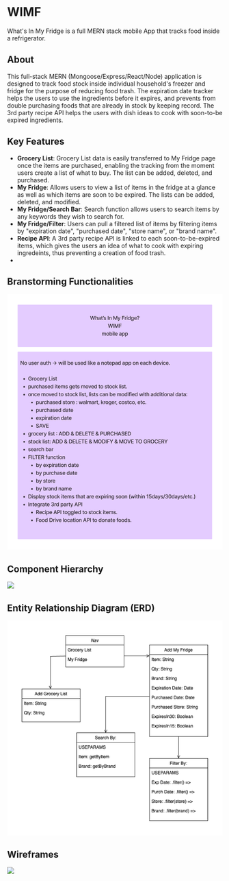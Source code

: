 # WIMF
What's In My Fridge is a full MERN stack mobile App that tracks food inside a refrigerator.

<h2>About</h2>
This full-stack MERN (Mongoose/Express/React/Node) application is designed to track food stock inside individual household's freezer and fridge for the purpose of reducing food trash. The expiration date tracker helps the users to use the ingredients before it expires, and prevents from double purchasing foods that are already in stock by keeping record. The 3rd party recipe API helps the users with dish ideas to cook with soon-to-be expired ingredients.

<h2>Key Features</h2>

- **Grocery List**: Grocery List data is easily transferred to My Fridge page once the items are purchased, enabling the tracking from the moment users create a list of what to buy. The list can be added, deleted, and purchased.
- **My Fridge**: Allows users to view a list of items in the fridge at a glance as well as which items are soon to be expired. The lists can be added, deleted, and modified.
- **My Fridge/Search Bar**: Search function allows users to search items by any keywords they wish to search for.
- **My Fridge/Filter**: Users can pull a filtered list of items by filtering items by "expiration date", "purchased date", "store name", or "brand name".
- **Recipe API**: A 3rd party recipe API is linked to each soon-to-be-expired items, which gives the users an idea of what to cook with expiring ingredeints, thus preventing a creation of food trash.
- 
<h2>Branstorming Functionalities</h2>
<img src="brainstorm.png" width="600px"/>

<h2>Component Hierarchy</h2>
<img src="Component Hierarchy.png"/>

<h2>Entity Relationship Diagram (ERD)</h2>
<img src="WIMF ERD.drawio.png"/>

<h2>Wireframes</h2>
<img src="wireframes.png"/>
